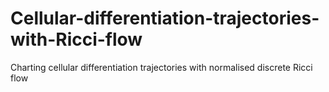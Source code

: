 # Cellular-differentiation-trajectories-with-Ricci-flow
Charting cellular differentiation trajectories with normalised discrete Ricci flow
